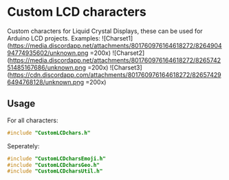 # Custom LCD characters
Custom characters for Liquid Crystal Displays, these can be used for Arduino LCD projects.
Examples:
![Charset1](https://media.discordapp.net/attachments/801760976164618272/826490494774935602/unknown.png =200x)
![Charset2](https://media.discordapp.net/attachments/801760976164618272/826574251485167686/unknown.png =200x)
![Charset3](https://cdn.discordapp.com/attachments/801760976164618272/826574296494768128/unknown.png =200x)

## Usage
For all characters:
```ino
#include "CustomLCDchars.h"
```

Seperately:
```ino
#include "CustomLCDcharsEmoji.h"
#include "CustomLCDcharsGeo.h"
#include "CustomLCDcharsUtil.h"
```

